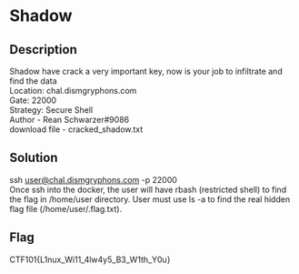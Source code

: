 # Shadow

## Description
Shadow have crack a very important key, now is your job to infiltrate and find the data <br>
Location: chal.dismgryphons.com <br>
Gate: 22000 <br>
Strategy: Secure Shell <br>
Author - Rean Schwarzer#9086 <br>
download file - cracked_shadow.txt

## Solution
ssh user@chal.dismgryphons.com -p 22000 <br>
Once ssh into the docker, the user will have rbash (restricted shell) to find the flag in /home/user directory. User must use ls -a to find the real hidden flag file (/home/user/.flag.txt).

## Flag
CTF101{L1nux_Wi11_4lw4y5_B3_W1th_Y0u}